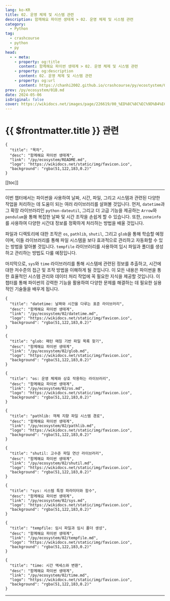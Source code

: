 ```yaml
---
lang: ko-KR
title: 02. 운영 체제 및 시스템 관련
description: 함께해요 파이썬 생태계 > 02. 운영 체제 및 시스템 관련
category:
  - Python
tag: 
  - crashcourse
  - python
  - py
head:
  - - meta:
    - property: og:title
      content: 함께해요 파이썬 생태계 > 02. 운영 체제 및 시스템 관련
    - property: og:description
      content: 02. 운영 체제 및 시스템 관련
    - property: og:url
      content: https://chanhi2002.github.io/crashcourse/py/ecostystem/02.html
prev: /py/ecosystem/01B.md
date: 2024-05-06
isOriginal: false
cover: https://wikidocs.net/images/page/226619/00_%ED%8C%8C%EC%9D%B4%EC%8D%AC_%EC%83%9D%ED%83%9C%EA%B3%84_%EB%A1%9C%EA%B3%A0%EB%93%A4.png
---
```


# {{ $frontmatter.title }} 관련

```component VPCard
{
  "title": "목차",
  "desc": "함께해요 파이썬 생태계",
  "link": "/py/ecosystem/README.md",
  "logo": "https://wikidocs.net/static/img/favicon.ico",
  "background": "rgba(51,122,183,0.2)"
}
```

[[toc]]

---

<SiteInfo
  name="02. 운영 체제 및 시스템 관련 | WikiDocs"
  desc="함께해요 파이썬 생태계"
  url="https://wikidocs.net/238581"
  logo="https://wikidocs.net/static/img/favicon.ico"
  preview="https://wikidocs.net/images/page/226619/00_%ED%8C%8C%EC%9D%B4%EC%8D%AC_%EC%83%9D%ED%83%9C%EA%B3%84_%EB%A1%9C%EA%B3%A0%EB%93%A4.png"/>

이번 챕터에서는 파이썬을 사용하여 날짜, 시간, 파일, 그리고 시스템과 관련된 다양한 작업을 처리하는 데 도움이 되는 여러 라이브러리를 살펴볼 것입니다. 먼저, `datetime`과 그 확장 라이브러리인 `python-dateutil`, 그리고 더 고급 기능을 제공하는 `Arrow`와 `pendulum`을 통해 복잡한 날짜 및 시간 조작을 손쉽게 할 수 있습니다. 또한, `zoneinfo`를 사용하여 다양한 시간대 정보를 정확하게 처리하는 방법을 배울 것입니다.

파일과 디렉토리에 대한 조작은 `os`, `pathlib`, `shutil`, 그리고 `glob`을 통해 학습할 예정이며, 이들 라이브러리를 통해 파일 시스템을 보다 효과적으로 관리하고 자동화할 수 있는 방법을 알아볼 것입니다. `tempfile` 라이브러리를 사용하여 임시 파일과 폴더를 생성하고 관리하는 방법도 다룰 예정입니다.

마지막으로, `sys`와 `time` 라이브러리를 통해 시스템에 관련된 정보를 추출하고, 시간에 대한 저수준의 접근 및 조작 방법을 이해하게 될 것입니다. 이 모든 내용은 파이썬을 통한 효율적인 시스템 관리와 데이터 처리 작업에 꼭 필요한 지식을 제공할 것입니다. 이 챕터를 통해 파이썬의 강력한 기능을 활용하여 다양한 문제를 해결하는 데 필요한 실용적인 기술들을 배우게 됩니다.

```component VPCard
{
  "title": "datetime: 날짜와 시간을 다루는 표준 라이브러리",
  "desc": "함께해요 파이썬 생태계",
  "link": "/py/ecosystem/02/datetime.md",
  "logo": "https://wikidocs.net/static/img/favicon.ico",
  "background": "rgba(51,122,183,0.2)"
}
```

```component VPCard
{
  "title": "glob: 패턴 매칭 기반 파일 목록 찾기",
  "desc": "함께해요 파이썬 생태계",
  "link": "/py/ecosystem/02/glob.md",
  "logo": "https://wikidocs.net/static/img/favicon.ico",
  "background": "rgba(51,122,183,0.2)"
}
```

```component VPCard
{
  "title": "os: 운영 체제와 상호 작용하는 라이브러리",
  "desc": "함께해요 파이썬 생태계",
  "link": "/py/ecosystem/02/os.md",
  "logo": "https://wikidocs.net/static/img/favicon.ico",
  "background": "rgba(51,122,183,0.2)"
}
```

```component VPCard
{
  "title": "pathlib: 객체 지향 파일 시스템 경로",
  "desc": "함께해요 파이썬 생태계",
  "link": "/py/ecosystem/02/pathlib.md",
  "logo": "https://wikidocs.net/static/img/favicon.ico",
  "background": "rgba(51,122,183,0.2)"
}
```

```component VPCard
{
  "title": "shutil: 고수준 파일 연산 라이브러리",
  "desc": "함께해요 파이썬 생태계",
  "link": "/py/ecosystem/02/shutil.md",
  "logo": "https://wikidocs.net/static/img/favicon.ico",
  "background": "rgba(51,122,183,0.2)"
}
```

```component VPCard
{
  "title": "sys: 시스템 특정 파라미터와 함수",
  "desc": "함께해요 파이썬 생태계",
  "link": "/py/ecosystem/02/sys.md",
  "logo": "https://wikidocs.net/static/img/favicon.ico",
  "background": "rgba(51,122,183,0.2)"
}
```

```component VPCard
{
  "title": "tempfile: 임시 파일과 임시 폴더 생성",
  "desc": "함께해요 파이썬 생태계",
  "link": "/py/ecosystem/02/tempfile.md",
  "logo": "https://wikidocs.net/static/img/favicon.ico",
  "background": "rgba(51,122,183,0.2)"
}
```

```component VPCard
{
  "title": "time: 시간 액세스와 변환",
  "desc": "함께해요 파이썬 생태계",
  "link": "/py/ecosystem/02/time.md",
  "logo": "https://wikidocs.net/static/img/favicon.ico",
  "background": "rgba(51,122,183,0.2)"
}
```

---

<TagLinks />